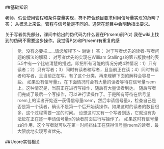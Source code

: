 ##基础知识

老师，假设使用管程和条件变量实现，符不符合题目要求利用信号量实现的范畴？ 
答：
从概念上来说，管程与信号量是不同的。通常在题目中会明确指出要求。 

关于写者优先部分，课间中给出的伪代码为什么要在P(rsem)前P(z) 
我在wiki上找到的伪码不需要这步操作。我觉得P(z)和P(rsem)有重复的感 
> 觉，没有必要把……请您解释下～ 
> 谢谢！
答：
对于写者优先的读者-写者问题的解法的解释：
对写者优先的实现在William Stallings的第五版教材的表5.5中有一个比较清楚的描述。即把所有可能的情况分成4种情况：1）只有读者；2）只有写者；3）同时有读者和写者，且当前正在读；4）同时有读者和写者，且当前正在写。有了这个分类，再来理解下面的解释会容易一些。
如果没有信号量z，在下面情况时会有大量的读者等待在信号量rsem上。这种情况是，当前正在进行写操作，随后有大量读者到达。
随后写者们完成了最后一个写操作，可以进行读操作了。于是所有等待在信号量rsem上的读者开始逐一获得信号量rsem，然后申请信号量x，检查自己是否是第一个读者，确认不是第一个后开始读操作。如果这时的读者的数目很多，这个过程需要一定的时间。
设想这时又有一个写者到达，它就没有办法赶在正在逐一申请信号量x的读者前面进行写操作了。
如果这时有信号量z的作用，这个写者就可以在第一时间挡住正在获得信号量rsem的读者，最大限度地实现写者优先。



##Ucore实验相关

